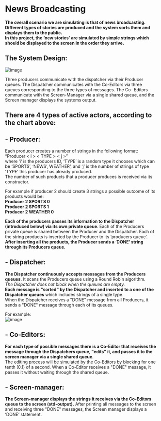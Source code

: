 # News Broadcasting  

**The overall scenario we are simulating is that of news broadcasting.  
Different types of stories are produced and the system sorts them and displays them to the public.  
In this project, the ‘new stories’ are simulated by simple strings which should be displayed to the screen in the order they arrive.**  

## The System Design:    
![image](https://user-images.githubusercontent.com/83518959/193197203-ef6eb02a-164e-446e-9cb8-13ed389d1783.png)  

Three producers communicate with the dispatcher via their Producer queues. The Dispatcher communicates with the Co-Editors via three queues corresponding to the three types of messages. The Co- Editors communicate with the Screen-Manager via a single shared queue, and the Screen manager displays the systems output.  

## There are 4 types of active actors, according to the chart above:   
  
## - Producer:   
Each producer creates a number of strings in the following format:  
“Producer < i >  < TYPE >  < j >”  
where ‘i‘ is the producers ID, ‘TYPE’ is a random type it chooses which can be ‘SPORTS’, ‘NEWS’, WEATHER’, and ‘j’ is the number of strings of type ‘TYPE’ this producer has already produced.  
The number of such products that a producer produces is received via its constructor.  

For example if producer 2 should create 3 strings a possible outcome of its products would be:  
**Producer 2 SPORTS 0  
Producer 2 SPORTS 1  
Producer 2 WEATHER 0**  

**Each of the producers passes its information to the Dispatcher (introduced below) via its own private queue**. Each of the Producers private queue is shared between the Producer and the Dispatcher. Each of the string products is inserted by the Producer to its ‘producers queue’. **After inserting all the products, the Producer sends a ‘DONE’ string through its Producers queue.**  
 
## - Dispatcher:  
**The Dispatcher continuously accepts messages from the Producers queues.** It scans the Producers queue using a Round Robin algorithm.  
*The Dispatcher does not block when the queues are empty.*  
**Each message is "sorted" by the Dispatcher and inserted to a one of the Dispatcher queues** which includes strings of a single type.  
When the Dispatcher receives a "DONE" message from all Producers, it sends a "DONE" message through each of its queues.  

For example:  
![image](https://user-images.githubusercontent.com/83518959/193199294-753d21ad-6fea-45f8-b41b-0bb9ccd348e8.png)  

## - Co-Editors:  
**For each type of possible messages there is a Co-Editor that receives the message through the Dispatchers queue, "edits" it, and passes it to the screen manager via a single shared queue.**  
The editing process will be simulated by the Co-Editors by blocking for one tenth (0.1) of a second. When a Co-Editor receives a "DONE" message, it passes it without waiting through the shared queue.  

## - Screen-manager:  
**The Screen-manager displays the strings it receives via the Co-Editors queue to the screen (std-output).** After printing all messages to the screen and receiving three "DONE" messages, the Screen manager displays a ‘DONE’ statement.  



  


  



